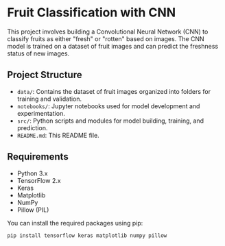 # Fruit Classification with CNN

This project involves building a Convolutional Neural Network (CNN) to classify fruits as either "fresh" or "rotten" based on images. The CNN model is trained on a dataset of fruit images and can predict the freshness status of new images.

## Project Structure

- `data/`: Contains the dataset of fruit images organized into folders for training and validation.
- `notebooks/`: Jupyter notebooks used for model development and experimentation.
- `src/`: Python scripts and modules for model building, training, and prediction.
- `README.md`: This README file.

## Requirements

- Python 3.x
- TensorFlow 2.x
- Keras
- Matplotlib
- NumPy
- Pillow (PIL)

You can install the required packages using pip:

```bash
pip install tensorflow keras matplotlib numpy pillow

